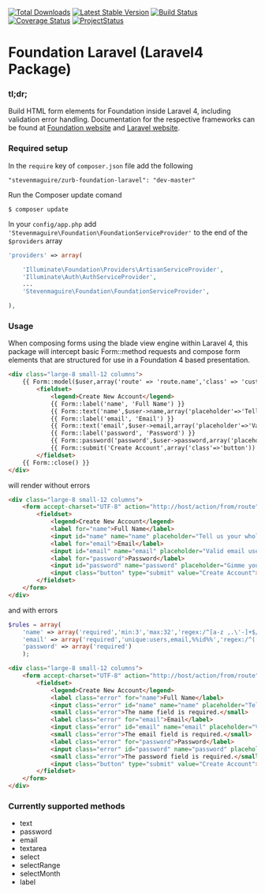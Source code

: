 [![Total Downloads](https://poser.pugx.org/stevenmaguire/zurb-foundation-laravel/downloads.png)](https://packagist.org/packages/stevenmaguire/zurb-foundation-laravel)
[![Latest Stable Version](https://poser.pugx.org/stevenmaguire/zurb-foundation-laravel/v/stable.png)](https://packagist.org/packages/stevenmaguire/zurb-foundation-laravel)
[![Build Status](https://travis-ci.org/stevenmaguire/zurb-foundation-laravel.png)](https://travis-ci.org/stevenmaguire/zurb-foundation-laravel)
[![Coverage Status](https://coveralls.io/repos/stevenmaguire/zurb-foundation-laravel/badge.png)](https://coveralls.io/r/stevenmaguire/zurb-foundation-laravel)
[![ProjectStatus](http://stillmaintained.com/stevenmaguire/zurb-foundation-laravel.png)](http://stillmaintained.com/stevenmaguire/zurb-foundation-laravel)

Foundation Laravel (Laravel4 Package)
==========

### tl;dr;

Build HTML form elements for Foundation inside Laravel 4, including validation error handling. Documentation for the respective frameworks can be found at [Foundation website](http://foundation.zurb.com/docs) and [Laravel website](http://laravel.com/docs).

### Required setup

In the `require` key of `composer.json` file add the following

    "stevenmaguire/zurb-foundation-laravel": "dev-master"

Run the Composer update comand

    $ composer update

In your `config/app.php` add `'Stevenmaguire\Foundation\FoundationServiceProvider'` to the end of the `$providers` array

```php
'providers' => array(

    'Illuminate\Foundation\Providers\ArtisanServiceProvider',
    'Illuminate\Auth\AuthServiceProvider',
    ...
    'Stevenmaguire\Foundation\FoundationServiceProvider',

),
```

### Usage

When composing forms using the blade view engine within Laravel 4, this package will intercept basic Form::method requests and compose form elements that are structured for use in a Foundation 4 based presentation.

```html
<div class="large-8 small-12 columns">
	{{ Form::model($user,array('route' => 'route.name','class' => 'custom')) }}
		<fieldset>
			<legend>Create New Account</legend>				
			{{ Form::label('name', 'Full Name') }}
			{{ Form::text('name',$user->name,array('placeholder'=>'Tell us your whole name')) }}
			{{ Form::label('email', 'Email') }}
			{{ Form::text('email',$user->email,array('placeholder'=>'Valid email used to login and receive information from us')) }}
			{{ Form::label('password', 'Password') }}
			{{ Form::password('password',$user->password,array('placeholder'=>'Gimme your password')) }}
			{{ Form::submit('Create Account',array('class'=>'button')) }}
		</fieldset>
	{{ Form::close() }}
</div>
```

will render without errors

```html
<div class="large-8 small-12 columns">
	<form accept-charset="UTF-8" action="http://host/action/from/route" class="custom" method="post">
		<fieldset>
			<legend>Create New Account</legend> 
			<label for="name">Full Name</label> 
			<input id="name" name="name" placeholder="Tell us your whole name" type="text"> 
			<label for="email">Email</label>
			<input id="email" name="email" placeholder="Valid email used to login and receive information from us" type="text"> 
			<label for="password">Password</label> 
			<input id="password" name="password" placeholder="Gimme your password" type="password" value=""> 
			<input class="button" type="submit" value="Create Account">
		</fieldset>
	</form>
</div>
```

and with errors

```php
$rules = array(
	'name' => array('required','min:3','max:32','regex:/^[a-z ,.\'-]+$/i'),
	'email' => array('required','unique:users,email,%%id%%','regex:/^([a-zA-Z0-9])+([a-zA-Z0-9\+\%\._-])*@([a-zA-Z0-9_-])+([a-zA-Z0-9\._-]+)+$/'),
	'password' => array('required')
	);
```

```html
<div class="large-8 small-12 columns">
	<form accept-charset="UTF-8" action="http://host/action/from/route" class="custom" method="post">
		<fieldset>
			<legend>Create New Account</legend> 
			<label class="error" for="name">Full Name</label> 
			<input class="error" id="name" name="name" placeholder="Tell us your whole name" type="text" value="">
			<small class="error">The name field is required.</small> 
			<label class="error" for="email">Email</label> 
			<input class="error" id="email" name="email" placeholder="Valid email used to login and receive information from us" type="text" value="">
			<small class="error">The email field is required.</small> 
			<label class="error" for="password">Password</label> 
			<input class="error" id="password" name="password" placeholder="Gimme your password" type="password" value="">
			<small class="error">The password field is required.</small> 
			<input class="button" type="submit" value="Create Account">
		</fieldset>
	</form>
</div>
```

### Currently supported methods

* text
* password
* email
* textarea
* select
* selectRange
* selectMonth
* label
